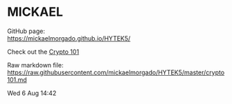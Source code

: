# MICKAEL  
GitHub page:  
https://mickaelmorgado.github.io/HYTEK5/

Check out the [Crypto 101](https://markdown-preview.github.io/?url=https://raw.githubusercontent.com/mickaelmorgado/HYTEK5/master/crypto101.md)

Raw markdown file:  
https://raw.githubusercontent.com/mickaelmorgado/HYTEK5/master/crypto101.md

Wed 6 Aug 14:42
